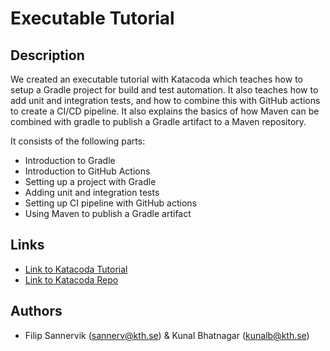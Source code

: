 # Executable Tutorial

## Description

We created an executable tutorial with Katacoda which teaches how to setup a Gradle project for build and test automation. It also teaches how to add unit and integration tests, and how to combine this with GitHub actions to create a CI/CD pipeline. It also explains the basics of how Maven can be combined with gradle to publish a Gradle artifact to a Maven repository.

It consists of the following parts:

* Introduction to Gradle
* Introduction to GitHub Actions
* Setting up a project with Gradle
* Adding unit and integration tests
* Setting up CI pipeline with GitHub actions
* Using Maven to publish a Gradle artifact

## Links

* [Link to Katacoda Tutorial](https://www.katacoda.com/filipsannervik/scenarios/ci-gradle-github)
* [Link to Katacoda Repo](https://github.com/ZerooCoool/katacoda-scenarios)

## Authors

* Filip Sannervik (sannerv@kth.se) & Kunal Bhatnagar (kunalb@kth.se)
